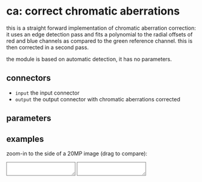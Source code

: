 # ca: correct chromatic aberrations

this is a straight forward implementation of chromatic aberration
correction: it uses an edge detection pass and fits a polynomial to
the radial offsets of red and blue channels as compared to the green
reference channel. this is then corrected in a second pass.

the module is based on automatic detection, it has no parameters.

## connectors

* `input` the input connector
* `output` the output connector with chromatic aberrations corrected

## parameters

## examples

zoom-in to the side of a 20MP image (drag to compare):

<div class="compare_box">
<textarea readonly style="background-image:url(off.jpg)"></textarea>
<textarea readonly style="background-image:url(on.jpg)" ></textarea>
</div>
